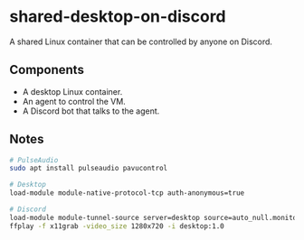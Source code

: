 # shared-desktop-on-discord

A shared Linux container that can be controlled by anyone on Discord.

## Components

- A desktop Linux container.
- An agent to control the VM.
- A Discord bot that talks to the agent.

## Notes

```sh
# PulseAudio
sudo apt install pulseaudio pavucontrol

# Desktop
load-module module-native-protocol-tcp auth-anonymous=true

# Discord
load-module module-tunnel-source server=desktop source=auto_null.monitor source_name=desktop
ffplay -f x11grab -video_size 1280x720 -i desktop:1.0
```
